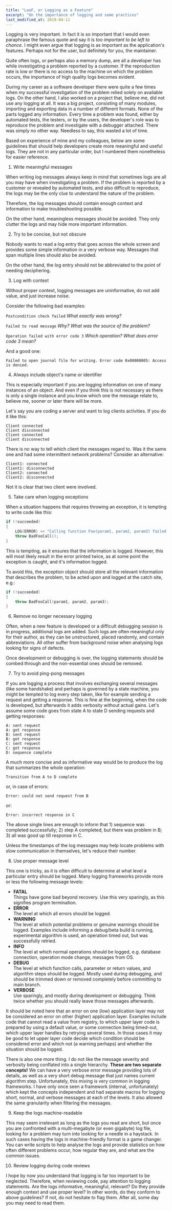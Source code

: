 ```yaml
---
title: "LaaF, or Logging as a Feature"
excerpt: "On the importance of logging and some practices"
last_modified_at: 2019-04-11
---
```


Logging is very important. In fact it is so important that I would even paraphrase the famous quote and say it is _too important to be left to chance_. I might even argue that logging is as important as the application's features. Perhaps not for the user, but definitely for you, the maintainer.

Quite often logs, or perhaps also a memory dump, are all a developer has while investigating a problem reported by a customer. If the reproduction rate is low or there is no access to the machine on which the problem occurs, the importance of high quality logs becomes evident.

During my career as a software developer there were quite a few times when my successful investigation of the problem relied solely on available logs. On the other hand, I also worked on a project that, believe me, did not use any logging at all. It was a big project, consisting of many modules, importing and exporting data in a number of different formats. None of the parts logged any information. Every time a problem was found, either by automated tests, the testers, or by the users, the developer's role was to reproduce the problem and investigate with a debugger attached. There was simply no other way. Needless to say, this wasted a lot of time.

Based on experience of mine and my colleagues, below are some guidelines that should help developers create more meaningful and useful logs. They are not in any particular order, but I numbered them nonetheless for easier reference.

 1. Write meaningful messages

When writing log messages always keep in mind that sometimes logs are all you may have when investigating a problem. If the problem is reported by a customer or revealed by automated tests, and also difficult to reproduce, the logs may be the only clue to understand the nature of the problem.

Therefore, the log messages should contain enough context and information to make troubleshooting possible.

On the other hand, meaningless messages should be avoided. They only clutter the logs and may hide more important information.

 2. Try to be concise, but not obscure

Nobody wants to read a log entry that goes across the whole screen and provides some simple information in a very verbose way. Messages that span multiple lines should also be avoided.

On the other hand, the log entry should not be abbreviated to the point of needing deciphering.

 3. Log with context

Without proper context, logging messages are uninformative, do not add value, and just increase noise.

Consider the following bad examples:

`Postcondition check failed` _What exactly was wrong?_

`Failed to read message` _Why? What was the source of the problem?_

`Operation failed with error code 3` _Which operation? What does error code 3 mean?_

And a good one:

`Failed to open journal file for writing. Error code 0x00000005: Access is denied.`

 4. Always include object's name or identifier

This is especially important if you are logging information on one of many instances of an object. And even if you think this is not necessary as there is only a single instance and you know which one the message relate to, believe me, sooner or later there will be more.

Let's say you are coding a server and want to log clients activities. If you do it like this:

```
Client connected
Client disconnected
Client connected
Client disconnected
```

There is no way to tell which client the messages regard to. Was it the same one and had some intermittent network problems? Consider an alternative:

```
Client1: connected
Client1: disconnected
Client2: connected
Client2: disconnected
```

Not it is clear that two client were involved.

 5. Take care when logging exceptions

When a situation happens that requires throwing an exception, it is tempting to write code like this:

```c++
if (!succeeded)
{
    LOG(ERROR) << "Calling function Foo(param1, param2, param3) failed.";
    throw BadFooCall();
}
```

This is tempting, as it ensures that the information is logged. However, this will most likely result in the error printed twice, as at some point the exception is caught, and it's information logged.

To avoid this, the exception object should store all the relevant information that describes the problem, to be acted upon and logged at the catch site, e.g.:

```c++
if (!succeeded)
{
    throw BadFooCall(param1, param2, param3);
}
```

 6. Remove no longer necessary logging

Often, when a new feature is developed or a difficult debugging session is in progress, additional logs are added. Such logs are often meaningful only for their author, as they can be unstructured, placed randomly, and contain abbreviations. All other suffer from background noise when analysing logs looking for signs of defects.

Once development or debugging is over, the logging statements should be combed through and the non-essential ones should be removed.

 7. Try to avoid ping-pong messages

If you are logging a process that involves exchanging several messages (like some handshake) and perhaps is governed by a state machine, you might be tempted to log every step taken, like for example sending a request and getting a response. This is fine at the beginning, when the code is developed, but afterwards it adds verbosity without actual gains. Let's assume some code goes from state A to state D sending requests and getting responses:

```
A: sent request
A: got response
B: sent request
B: got response
C: sent request
C: got response
D: sequence complete
```

A much more concise and as informative way would be to produce the log that summarizes the whole operation:

```
Transition from A to D complete
```

or, in case of errors:

```
Error: could not send request from B
```

or:

```
Error: incorrect response in C
```

The above single lines are enough to inform that 1) sequence was completed successfully; 2) step A completed, but there was problem in B; 3) all was good up till response in C.

Unless the timestamps of the log messages may help locate problems with slow communication in themselves, let's reduce their number.

 8. Use proper message level

This one is tricky, as it is often difficult to determine at what level a particular entry should be logged. Many logging frameworks provide more or less the following message levels:

 * **FATAL**<br/>Things have gone bad beyond recovery. Use this very sparingly, as this signifies program termination.
 * **ERROR**<br/>The level at which all errors should be logged.
 * **WARNING**<br/>The level at which potential problems or genuine warnings should be logged. Examples include informing a debug/beta build is running, experimental algorithm is used, an operation timed out, but was successfully retried.
 * **INFO**<br/>The level at which normal operations should be logged, e.g. database connection, operation mode change, messages from OS.
 * **DEBUG**<br/>The level at which function calls, parameter or return values, and algorithm steps should be logged. Mostly used during debugging, and should be trimmed down or removed completely before committing to main branch.
 * **VERBOSE**<br/>Use sparingly, and mostly during development or debugging. Think twice whether you should really leave those messages afterwards.

It should be noted here that an error on one (low) application layer may not be considered an error on other (higher) application layer. Examples include code that cannot read a value from registry, to which upper layer code is prepared by using a default value, or some connection being timed-out, which upper layer handles by retrying several times. In those cases it may be good to let upper layer code decide which condition should be considered error and which not (a warning perhaps) and whether the situation should be logged.

There is also one more thing. I do not like the message severity and verbosity being conflated into a single hierarchy. **These are two separate concepts!** We can have a very verbose error message providing lots of details, as well as a very short debug message that just names current algorithm step. Unfortunately, this mixing is very common in logging frameworks. I have only once seen a framework (internal, unfortunately) which kept the concepts independent and had separate macros for logging short, normal, and verbose messages at each of the levels. It also allowed the same granularity when filtering the messages.

 9. Keep the logs machine-readable

This may seem irrelevant as long as the logs you read are short, but once you are confronted with a multi-megabyte (or even gigabyte) log file, looking for a problem may turn into looking for a needle in a haystack. In such cases having the logs in machine-friendly format is a game changer. You can write scripts to help analyse the logs and provide statistics on how often different problems occur, how regular they are, and what are the common issues.

 10. Review logging during code reviews

I hope by now you understand that logging is far too important to be neglected. Therefore, when reviewing code, pay attention to logging statements. Are the logs informative, meaningful, relevant? Do they provide enough context and use proper level? In other words, do they conform to above guidelines? If not, do not hesitate to flag them. After all, some day you may need to read them.

